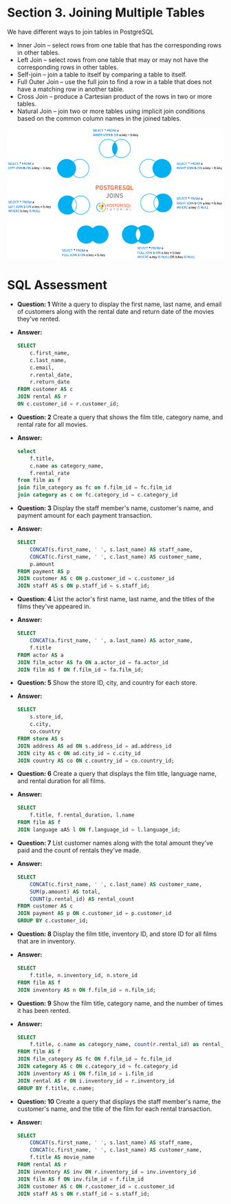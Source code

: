 # **Section 3. Joining Multiple Tables**
We have different ways to join tables in PostgreSQL

- Inner Join – select rows from one table that has the corresponding rows in other tables.
- Left Join – select rows from one table that may or may not have the corresponding rows in other tables.
- Self-join – join a table to itself by comparing a table to itself.
- Full Outer Join – use the full join to find a row in a table that does not have a matching row in another table.
- Cross Join – produce a Cartesian product of the rows in two or more tables.
- Natural Join – join two or more tables using implicit join conditions based on the common column names in the joined tables.

![PostgreSQL Join](/images/PostgreSQL-Joins.png)

# **SQL Assessment**

- **Question: 1**  Write a query to display the first name, last name, and email of customers along with the rental date and return date of the movies they've rented.

- **Answer:** 
    ```sql
    SELECT 
        c.first_name,
        c.last_name,
        c.email,
        r.rental_date,
        r.return_date
    FROM customer AS c 
    JOIN rental AS r 
    ON c.customer_id = r.customer_id; 
    ```

- **Question: 2** Create a query that shows the film title, category name, and rental rate for all movies.

- **Answer:**
    ```sql
    select 
        f.title,
        c.name as category_name,
        f.rental_rate
    from film as f
    join film_category as fc on f.film_id = fc.film_id
    join category as c on fc.category_id = c.category_id
    ``` 

- **Question: 3** Display the staff member's name, customer's name, and payment amount for each payment transaction.

- **Answer:** 
    ```sql
    SELECT 
        CONCAT(s.first_name, ' ', s.last_name) AS staff_name,
        CONCAT(c.first_name, ' ', c.last_name) AS customer_name,
        p.amount
    FROM payment AS p
    JOIN customer AS c ON p.customer_id = c.customer_id
    JOIN staff AS s ON p.staff_id = s.staff_id;
    ```
- **Question: 4** List the actor's first name, last name, and the titles of the films they've appeared in.

- **Answer:** 
    ```sql
    SELECT 
        CONCAT(a.first_name, ' ', a.last_name) AS actor_name, 
        f.title 
    FROM actor AS a 
    JOIN film_actor AS fa ON a.actor_id = fa.actor_id 
    JOIN film AS f ON f.film_id = fa.film_id;
    ```

- **Question: 5** Show the store ID, city, and country for each store.

- **Answer:** 
    ```sql
    SELECT 
        s.store_id, 
        c.city, 
        co.country
    FROM store AS s 
    JOIN address AS ad ON s.address_id = ad.address_id
    JOIN city AS c ON ad.city_id = c.city_id
    JOIN country AS co ON c.country_id = co.country_id; 
    ```

- **Question: 6** Create a query that displays the film title, language name, and rental duration for all films.

- **Answer:** 
    ```sql
    SELECT  
        f.title, f.rental_duration, l.name 
    FROM film AS f 
    JOIN language aAS l ON f.language_id = l.language_id;
    ```

- **Question: 7** List customer names along with the total amount they've paid and the count of rentals they've made.

- **Answer:** 
    ```sql
    SELECT 
        CONCAT(c.first_name, ' ', c.last_name) AS customer_name, 
        SUM(p.amount) AS total, 
        COUNT(p.rental_id) AS rental_count 
    FROM customer AS c
    JOIN payment AS p ON c.customer_id = p.customer_id
    GROUP BY c.customer_id;
    ```

- **Question: 8** Display the film title, inventory ID, and store ID for all films that are in inventory.

- **Answer:** 
    ```sql
    SELECT 
        f.title, n.inventory_id, n.store_id 
    FROM film AS f
    JOIN inventory AS n ON f.film_id = n.film_id;
    ```

- **Question: 9** Show the film title, category name, and the number of times it has been rented.

- **Answer:** 
    ```sql
    SELECT 
        f.title, c.name as category_name, count(r.rental_id) as rental_count
    FROM film AS f
    JOIN film_category AS fc ON f.film_id = fc.film_id
    JOIN category AS c ON c.category_id = fc.category_id
    JOIN inventory AS i ON f.film_id = i.film_id
    JOIN rental AS r ON i.inventory_id = r.inventory_id
    GROUP BY f.title, c.name;
    ```

- **Question: 10** Create a query that displays the staff member's name, the customer's name, and the title of the film for each rental transaction.

- **Answer:** 
    ```sql
    SELECT 
        CONCAT(s.first_name, ' ', s.last_name) AS staff_name,
        CONCAT(c.first_name, ' ', c.last_name) AS customer_name,
        f.title AS movie_name
    FROM rental AS r
    JOIN inventory AS inv ON r.inventory_id = inv.inventory_id
    JOIN film AS f ON inv.film_id = f.film_id
    JOIN customer AS c ON r.customer_id = c.customer_id
    JOIN staff AS s ON r.staff_id = s.staff_id;
    ```

